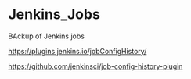 # Jenkins_Jobs
BAckup of Jenkins jobs

https://plugins.jenkins.io/jobConfigHistory/


https://github.com/jenkinsci/job-config-history-plugin
